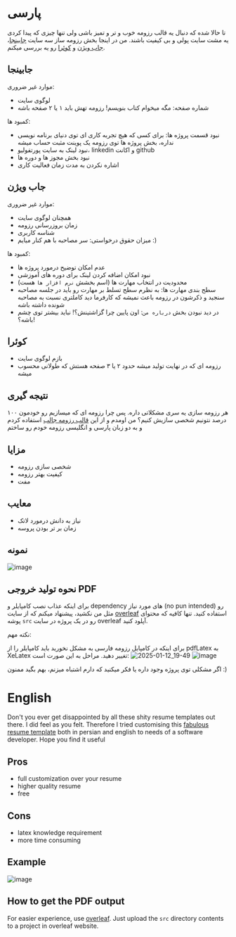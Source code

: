 
# پارسی
تا حالا شده که دنبال یه قالب رزومه خوب و تر و تمیز باشی ولی تنها چیزی که پیدا کردی یه مشت سایت پولی و بی کیفیت باشند. من در اینجا بخش رزومه ساز سه سایت [جابینجا](https://jobinja.ir/)، [جاب ویژن](https://jobvision.ir/) و [کوئرا](https://quera.org/) رو یه بررسی میکنم.
## جابینجا
موارد غیر ضروری:
- لوگوی سایت
- شماره صفحه:‌ مگه میخوام کتاب بنویسم! رزومه تهش باید ۱ یا ۲ صفحه باشه

کمبود ها:
- نبود قسمت پروژه ها: برای کسی که هیچ تجربه کاری ای توی دنیای برنامه نویسی نداره، بخش پروژه ها توی رزومه یک پوینت مثبت حساب میشه
- نبود لینک به سایت پورتفولیو، linkedin و اکانت github
- نبود بخش مجوز ها و دوره ها
- اشاره نکردن به مدت زمان فعالیت کاری

## جاب ویژن
موارد غیر ضروری:
- همچنان لوگوی سایت
- زمان بروزرسانی رزومه
- شناسه کاربری
- میزان حقوق درخواستی: سر مصاحبه با هم کنار میایم :)

کمبود ها:
- عدم امکان توضیح درمورد پروژه ها
- نبود امکان اضافه کردن لینک برای دوره های آموزشی
- محدودیت در انتخاب مهارت ها (اسم بخشش `نرم افزار ها` هست)
- سطح بندی مهارت ها: به نظرم سطح تسلط بر مهارت رو باید در جلسه مصاحبه سنجید و ذکرشون در رزومه باعث نمیشه که کارفرما دید کاملتری نسبت به مصاحبه شونده داشته باشه
- در دید نبودن بخش `درباره من`: اون پایین چرا گزاشتینش؟! نباید بیشتر توی چشم باشه؟!

## کوئرا
- بازم لوگوی سایت
- رزومه ای که در نهایت تولید میشه حدود ۲ یا ۳ صفحه هستش که طولانی محسوب میشه

## نتیجه گیری
هر رزومه سازی یه سری مشکلاتی داره. پس چرا رزومه ای که میسازیم رو خودمون ۱۰۰ درصد نتونیم شخصی سازیش کنیم؟
من اومدم و از این [قالب رزومه جالب](https://github.com/liantze/AltaCV) استفاده کردم و به دو زبان پارسی و انگلیسی رزومه خودم رو ساختم
## مزایا
- شخصی سازی رزومه
- کیفیت بهتر رزومه
- مفت
## معایب
- نیاز به دانش درمورد لاتک
- زمان بر تر بودن پروسه
## نمونه
![image](https://github.com/user-attachments/assets/5756fa90-f765-4bca-aa4f-baccdf0ab87b)
## نحوه تولید خروجی PDF
برای اینکه عذاب نصب کامپایلر و dependency های مورد نیاز (no pun intended) رو مثل من نکشید، پیشنهاد میکنم که از سایت [overleaf](https://www.overleaf.com/) استفاده کنید. تنها کافیه که محتوای پوشه `src` رو در یک پروژه در سایت overleaf آپلود کنید.

نکته مهم:


برای اینکه در کامپایل رزومه فارسی به مشکل نخورید باید کامپایلر را از pdfLatex به XeLatex تغییر دهید. مراحل به این صورت است:
![2025-01-12_19-49](https://github.com/user-attachments/assets/ff440447-14ff-48c3-b0d4-d3531b945317)
![image](https://github.com/user-attachments/assets/2ccbaa7c-9303-4195-99f6-4b453b6f7db3)





اگر مشکلی توی پروژه وجود داره یا فکر میکنید که دارم اشتباه میزنم، بهم بگید
ممنون :)







# English
Don't you ever get disappointed by all these shity resume templates out there. I did feel as you felt. 
Therefore I tried customising this [fabulous resume template](https://github.com/liantze/AltaCV) both in persian and english to needs of a software developer.
Hope you find it useful

## Pros
- full customization over your resume
- higher quality resume
- free
## Cons
- latex knowledge requirement
- more time consuming
## Example
![image](https://github.com/user-attachments/assets/1f2ac050-1049-4582-8a03-034991dc84b7)
## How to get the PDF output
For easier experience, use [overleaf](https://www.overleaf.com/). Just upload the `src` directory contents to a project in overleaf website.

